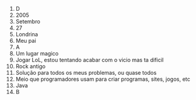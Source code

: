 1. D
2. 2005
3. Setembro
4. 27
5. Londrina
6. Meu pai
7. A
8. Um lugar magico
9. Jogar LoL, estou tentando acabar com o vicio mas ta dificil
10. Rock antigo
11. Solução para todos os meus problemas, ou quase todos
12. Meio que programadores usam para criar programas, sites, jogos, etc
13. Java
14. B 